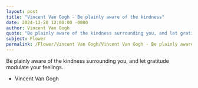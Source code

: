 ```yaml
---
layout: post
title: "Vincent Van Gogh - Be plainly aware of the kindness"
date: 2024-12-28 12:00:00 -0000
author: Vincent Van Gogh
quote: "Be plainly aware of the kindness surrounding you, and let gratitude modulate your feelings."
subject: Flower
permalink: /Flower/Vincent Van Gogh/Vincent Van Gogh - Be plainly aware of the kindness
---
```


Be plainly aware of the kindness surrounding you, and let gratitude modulate your feelings.

- Vincent Van Gogh
